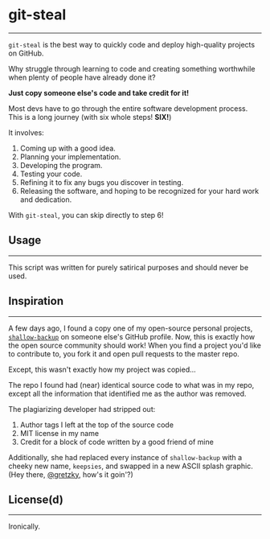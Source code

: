 # git-steal
---

`git-steal` is the best way to quickly code and deploy high-quality projects on GitHub.

Why struggle through learning to code and creating something worthwhile when plenty of people have already done it?

**Just copy someone else's code and take credit for it!**

Most devs have to go through the entire software development process. This is a long journey (with six whole steps! **SIX!**)

It involves:

1. Coming up with a good idea.
2. Planning your implementation.
3. Developing the program.
4. Testing your code.
5. Refining it to fix any bugs you discover in testing.
6. Releasing the software, and hoping to be recognized for your hard work and dedication.

With `git-steal`, you can skip directly to step 6!

## Usage
---

This script was written for purely satirical purposes and should never be used.

## Inspiration
---

A few days ago, I found a copy one of my open-source personal projects, [`shallow-backup`](https://www.github.com/alichtman/shallow-backup) on someone else's GitHub profile. Now, this is exactly how the open source community should work! When you find a project you'd like to contribute to, you fork it and open pull requests to the master repo.

Except, this wasn't exactly how my project was copied...

The repo I found had (near) identical source code to what was in my repo, except all the information that identified me as the author was removed.

The plagiarizing developer had stripped out:

1. Author tags I left at the top of the source code
2. MIT license in my name
3. Credit for a block of code written by a good friend of mine

Additionally, she had replaced every instance of `shallow-backup` with a cheeky new name, `keepsies`, and swapped in a new ASCII splash graphic. (Hey there, [@gretzky](https://github.com/gretzky), how's it goin'?)

## License(d)
---

Ironically.
